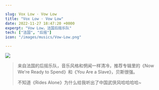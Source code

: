 ```yaml
---

slug: Vox Low · Vow Low
title: "Vox Low · Vow Low"
date: 2022-11-27 18:47:20 +0000
experpt: "Vow Low，法国后摇乐队"
tech: ["法国", "后摇"]
icon: "/images/musics/Vow-Low.png"

---
```


![](https://files.catbox.moe/74hr05.png)



> 来自法国的后摇乐队，音乐风格和惘闻一样清冷，推荐专辑里的《Now We're Ready to Spend》和《You Are a Slave》，贝斯很强。
>
> 不知道《Rides Alone》为什么给我听出了中国武侠风哈哈哈哈~